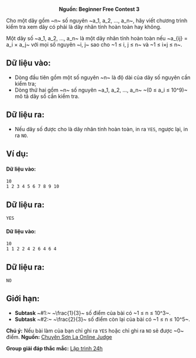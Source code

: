 **<center>Nguồn: Beginner Free Contest 3</center>**

Cho một dãy gồm ~n~ số nguyên ~a_1, a_2, ..., a_n~, hãy viết chương trình kiểm tra xem dãy có phải là dãy nhân tính hoàn toàn hay không.

Một dãy số ~a_1, a_2, ..., a_n~ là một dãy nhân tính hoàn toàn nếu ~a_{ij} = a_i × a_j~ với mọi số nguyên ~i, j~ sao cho ~1 ≤ i, j ≤ n~ và ~1 ≤ i×j ≤ n~.

## Dữ liệu vào:
- Dòng đầu tiên gồm một số nguyên ~n~ là độ dài của dãy số nguyên cần kiểm tra;
- Dòng thứ hai gồm ~n~ số nguyên ~a_1, a_2, ..., a_n~ ~(0 ≤ a_i ≤ 10^9)~ mô tả dãy số cần kiểm tra.

## Dữ liệu ra:
- Nếu dãy số được cho là dãy nhân tính hoàn toàn, in ra `YES`, ngược lại, in ra `NO`.

## Ví dụ:
#### Dữ liệu vào:
```
10
1 2 3 4 5 6 7 8 9 10
```

## Dữ liệu ra:
```
YES
```

#### Dữ liệu vào:
```
10
1 1 2 2 4 2 6 4 6 4
```

## Dữ liệu ra:
```
NO
```

## Giới hạn:
- **Subtask** ~\#1:~ ~\frac{1}{3}~ số điểm của bài có ~1 ≤ n ≤ 10^3~.
- **Subtask** ~\#2:~ ~\frac{2}{3}~ số điểm còn lại của bài có ~1 ≤ n ≤ 10^5~.

**Chú ý:** Nếu bài làm của bạn chỉ ghi ra `YES` hoặc chỉ ghi ra `NO` sẽ được ~0~ điểm.
**Nguồn:** [Chuyên Sơn La Online Judge](http://csloj.ddns.net/)

**Group giải đáp thắc mắc:** [Lập trình 24h](https://www.facebook.com/groups/1386904321519984)